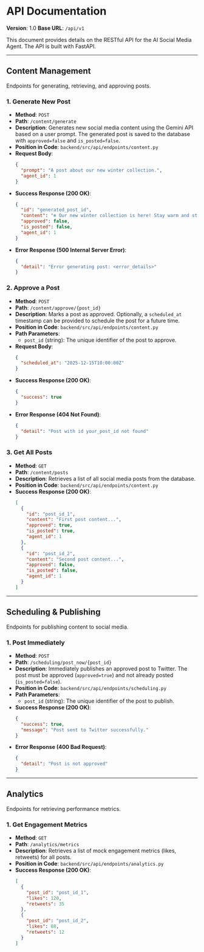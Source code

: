 # API Documentation

**Version**: 1.0
**Base URL**: `/api/v1`

This document provides details on the RESTful API for the AI Social Media Agent. The API is built with FastAPI.

---

## Content Management

Endpoints for generating, retrieving, and approving posts.

### 1. Generate New Post

- **Method**: `POST`
- **Path**: `/content/generate`
- **Description**: Generates new social media content using the Gemini API based on a user prompt. The generated post is saved to the database with `approved=false` and `is_posted=false`.
- **Position in Code**: `backend/src/api/endpoints/content.py`
- **Request Body**:
  ```json
  {
    "prompt": "A post about our new winter collection.",
    "agent_id": 1
  }
  ```
- **Success Response (200 OK)**:
  ```json
  {
    "id": "generated_post_id",
    "content": "❄️ Our new winter collection is here! Stay warm and stylish with our latest arrivals. #WinterFashion #NewCollection",
    "approved": false,
    "is_posted": false,
    "agent_id": 1
  }
  ```
- **Error Response (500 Internal Server Error)**:
  ```json
  {
    "detail": "Error generating post: <error_details>"
  }
  ```

### 2. Approve a Post

- **Method**: `POST`
- **Path**: `/content/approve/{post_id}`
- **Description**: Marks a post as approved. Optionally, a `scheduled_at` timestamp can be provided to schedule the post for a future time.
- **Position in Code**: `backend/src/api/endpoints/content.py`
- **Path Parameters**:
  - `post_id` (string): The unique identifier of the post to approve.
- **Request Body**:
  ```json
  {
    "scheduled_at": "2025-12-15T10:00:00Z"
  }
  ```
- **Success Response (200 OK)**:
  ```json
  {
    "success": true
  }
  ```
- **Error Response (404 Not Found)**:
  ```json
  {
    "detail": "Post with id your_post_id not found"
  }
  ```

### 3. Get All Posts

- **Method**: `GET`
- **Path**: `/content/posts`
- **Description**: Retrieves a list of all social media posts from the database.
- **Position in Code**: `backend/src/api/endpoints/content.py`
- **Success Response (200 OK)**:
  ```json
  [
    {
      "id": "post_id_1",
      "content": "First post content...",
      "approved": true,
      "is_posted": true,
      "agent_id": 1
    },
    {
      "id": "post_id_2",
      "content": "Second post content...",
      "approved": false,
      "is_posted": false,
      "agent_id": 1
    }
  ]
  ```

---

## Scheduling & Publishing

Endpoints for publishing content to social media.

### 1. Post Immediately

- **Method**: `POST`
- **Path**: `/scheduling/post_now/{post_id}`
- **Description**: Immediately publishes an approved post to Twitter. The post must be approved (`approved=true`) and not already posted (`is_posted=false`).
- **Position in Code**: `backend/src/api/endpoints/scheduling.py`
- **Path Parameters**:
  - `post_id` (string): The unique identifier of the post to publish.
- **Success Response (200 OK)**:
  ```json
  {
    "success": true,
    "message": "Post sent to Twitter successfully."
  }
  ```
- **Error Response (400 Bad Request)**:
  ```json
  {
    "detail": "Post is not approved"
  }
  ```

---

## Analytics

Endpoints for retrieving performance metrics.

### 1. Get Engagement Metrics

- **Method**: `GET`
- **Path**: `/analytics/metrics`
- **Description**: Retrieves a list of mock engagement metrics (likes, retweets) for all posts.
- **Position in Code**: `backend/src/api/endpoints/analytics.py`
- **Success Response (200 OK)**:
  ```json
  [
    {
      "post_id": "post_id_1",
      "likes": 120,
      "retweets": 35
    },
    {
      "post_id": "post_id_2",
      "likes": 88,
      "retweets": 12
    }
  ]
  ```
